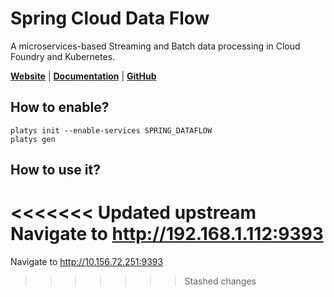 # Spring Cloud Data Flow

A microservices-based Streaming and Batch data processing in Cloud Foundry and Kubernetes.

**[Website](https://spring.io/projects/spring-cloud-dataflow)** | **[Documentation](https://spring.io/projects/spring-cloud-dataflow)** | **[GitHub](https://github.com/spring-cloud/spring-cloud-dataflow)**

## How to enable?

```
platys init --enable-services SPRING_DATAFLOW
platys gen
```

## How to use it?

<<<<<<< Updated upstream
Navigate to <http://192.168.1.112:9393>
=======
Navigate to <http://10.156.72.251:9393>
>>>>>>> Stashed changes
